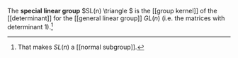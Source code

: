 The **special linear group** $SL(n) \triangle $ is the [[group kernel]] of the [[determinant]] for the [[general linear group]] $GL(n)$ (i.e. the matrices with determinant 1).[^nsg]

[^nsg]: That makes $SL(n)$ a [[normal subgroup]].